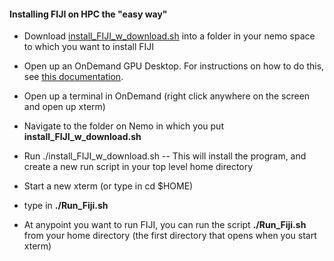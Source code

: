 #### Installing FIJI on HPC the "easy way"
* Download [install_FIJI_w_download.sh](https://github.com/FrancisCrickInstitute/CALM/blob/master/Fiji/install_FIJI_w_download.sh) into a folder in your nemo space to which you want to install FIJI
* Open up an OnDemand GPU Desktop. For instructions on how to do this, see [this documentation](https://wiki.thecrick.org/display/HPC/OnDemand).
* Open up a terminal in OnDemand (right click anywhere on the screen and open up xterm)
* Navigate to the folder on Nemo in which you put **install_FIJI_w_download.sh**
* Run ./install_FIJI_w_download.sh   -- This will install the program, and create a new run script in your top level home directory
* Start a new xterm (or type in cd $HOME)
* type in **./Run_Fiji.sh**

* At anypoint you want to run FIJI, you can run the script **./Run_Fiji.sh** from your home directory (the first directory that opens when you start xterm)

